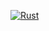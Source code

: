 [![Rust](https://github.com/jamadaha/seeker/actions/workflows/rust.yml/badge.svg)](https://github.com/jamadaha/seeker/actions/workflows/rust.yml)
